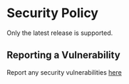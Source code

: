 # Security Policy

Only the latest release is supported.

## Reporting a Vulnerability

Report any security vulnerabilities [here](https://github.com/lf-energy/artwork/security/advisories/new)
